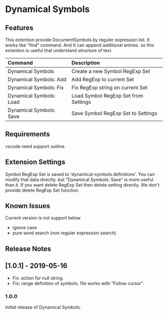 # Dynamical Symbols

## Features

This extention provide DocumentSymbols by reguler expression list.
It works like "find" command. And It can append additional entries.
so this extention is useful that understand structure of text.

| Command                 | Description                          |
| :---------------------- | :----------------------------------- |
| Dynamical Symbols       | Create a new Symbol RegExp Set       |
| Dynamical Symbols: Add  | Add RegExp to current Set            |
| Dynamical Symbols: Fix  | Fix RegExp string on current Set     |
| Dynamical Symbols: Load | Load Symbol RegExp Set from Settings |
| Dynamical Symbols: Save | Save Symbol RegExp Set to Settings   |

## Requirements

vscode need support outline.

## Extension Settings

Symbol RegExp Set is saved to 'dynamical-symbols.definitions'.
You can modify that data directly. but "Dynamical Symbols: Save" is more useful than it.
If you want delete RegExp Set then delete setting directly.
We don't provide delete RegExp Set function.

## Known Issues

Current version is not support below

- ignore case
- pure word search (non reguler expression search)

## Release Notes

## [1.0.1] - 2019-05-16

- Fix: action for null string.
- Fix: range definition of symbols. file works with "Follow cursor".

### 1.0.0

Initial release of Dynamical Symbols.


